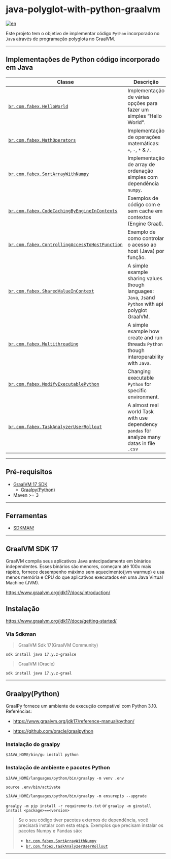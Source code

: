 # java-polyglot-with-python-graalvm

[![en](https://img.shields.io/badge/lang-en-red.svg)](README.md)

Este projeto tem o objetivo de implementar código `Python` incorporado no `Java` através de programação polyglota no GraalVM.

---

## Implementações de Python código incorporado em Java

 Classe                                                                                                            | Descrição                                                                                             
-------------------------------------------------------------------------------------------------------------------|-------------------------------------------------------------------------------------------------------
 [`br.com.fabex.HelloWorld`](src/main/java/br/com/fabex/HelloWorld.java)                                           | Implementação de várias opções para fazer um simples “Hello World”.                                   
 [`br.com.fabex.MathOperators`](src/main/java/br/com/fabex/MathOperators.java)                                     | Implementação de operações matemáticas: `+`, `-`, `*` & `/`.                                          
 [`br.com.fabex.SortArrayWithNumpy`](src/main/java/br/com/fabex/SortArrayWithNumpy.java)                           | Implementação de array de ordenação simples com dependência `numpy`.                                  
 [`br.com.fabex.CodeCachingByEngineInContexts`](src/main/java/br/com/fabex/CodeCachingByEngineInContexts.java)     | Exemplos de código com e sem cache em contextos (Engine Graal).                                       
 [`br.com.fabex.ControllingAccessToHostFunction`](src/main/java/br/com/fabex/ControllingAccessToHostFunction.java) | Exemplo de como controlar o acesso ao host (Java) por função.                                         
 [`br.com.fabex.SharedValueInContext`](src/main/java/br/com/fabex/SharedValueInContext.java)                       | A simple example sharing values though languages: `Java`, `Js`and `Python` with api polyglot GraalVM. 
 [`br.com.fabex.Multithreading`](src/main/java/br/com/fabex/Multithreading.java)                                   | A simple example how create and run threads `Python` though interoperability with `Java`.             
 [`br.com.fabex.ModifyExecutablePython`](src/main/java/br/com/fabex/ModifyExecutablePython.java)                   | Changing executable `Python` for specific environment.                                                
 [`br.com.fabex.TaskAnalyzerUserRollout`](src/main/java/br/com/fabex/TaskAnalyzerUserRollout.java)                 | A almost real world Task with use dependency `pandas` for analyze many datas in file `.csv`           

---

## Pré-requisitos

- [GraalVM 17 SDK](https://www.graalvm.org/jdk17/docs/)
    - [Graalpy(Python)](https://www.graalvm.org/jdk17/reference-manual/python/)
- Maven >= 3

---

## Ferramentas

- [SDKMAN!](https://sdkman.io/install)

---

## GraalVM SDK 17

GraalVM compila seus aplicativos Java antecipadamente em binários independentes. Esses binários são menores, começam até
100x mais rápido, fornece desempenho máximo sem aquecimento(jvm warmup) e usa menos memória e CPU do que aplicativos
executados em uma Java Virtual Machine (JVM).

https://www.graalvm.org/jdk17/docs/introduction/

## Instalação

https://www.graalvm.org/jdk17/docs/getting-started/

### Via Sdkman

> GraalVM Sdk 17(GraalVM Community)

`sdk install java 17.y.z-graalce`

> GraalVM (Oracle)

`sdk install java 17.y.z-graal`

---

## Graalpy(Python)

GraalPy fornece um ambiente de execução compatível com Python 3.10.
Referências:

- https://www.graalvm.org/jdk17/reference-manual/python/

- https://github.com/oracle/graalpython

### Instalação do graalpy

`$JAVA_HOME/bin/gu install python`

### Instalação de ambiente e pacotes Python

`$JAVA_HOME/languages/python/bin/graalpy -m venv .env `

`source .env/bin/activate`

`$JAVA_HOME/languages/python/bin/graalpy -m ensurepip --upgrade`

`graalpy -m pip install -r requirements.txt` or `graalpy -m ginstall install <package>==<version>`

> Se o seu código tiver pacotes externos de dependência, você precisará instalar com esta etapa. Exemplos que precisam instalar os pacotes Numpy e Pandas são:
> - [`br.com.fabex.SortArrayWithNumpy`](src/main/java/br/com/fabex/SortArrayWithNumpy.java)
> - [`br.com.fabex.TaskAnalyzerUserRollout`](src/main/java/br/com/fabex/TaskAnalyzerUserRollout.java)

---

